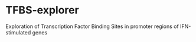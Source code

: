 # TFBS-explorer
Exploration of Transcription Factor Binding Sites in promoter regions of IFN-stimulated genes

